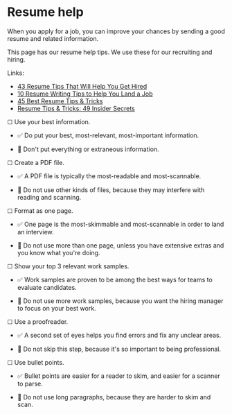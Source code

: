 # Resume help

When you apply for a job, you can improve your chances by sending a good resume and related information.

This page has our resume help tips. We use these for our recruiting and hiring.

Links:

* [43 Resume Tips That Will Help You Get Hired](https://www.themuse.com/advice/43-resume-tips-that-will-help-you-get-hired)
* [10 Resume Writing Tips to Help You Land a Job](https://www.indeed.com/career-advice/resumes-cover-letters/10-resume-writing-tips)
* [45 Best Resume Tips & Tricks](https://zety.com/blog/resume-tips)
* [Resume Tips & Tricks: 49 Insider Secrets](https://resumegenius.com/blog/resume-help/resume-tips)

☐ Use your best information.

* ✅ Do put your best, most-relevant, most-important information.

* 🚫 Don't put everything or extraneous information.

☐ Create a PDF file.

* ✅ A PDF file is typically the most-readable and most-scannable.

* 🚫 Do not use other kinds of files, because they may interfere with reading and scanning.

☐ Format as one page.

* ✅ One page is the most-skimmable and most-scannable in order to land an interview. 

* 🚫 Do not use more than one page, unless you have extensive extras and you know what you're doing.

☐ Show your top 3 relevant work samples.

* ✅ Work samples are proven to be among the best ways for teams to evaluate candidates.

* 🚫 Do not use more work samples, because you want the hiring manager to focus on your best work.

☐ Use a proofreader.

* ✅ A second set of eyes helps you find errors and fix any unclear areas.

* 🚫 Do not skip this step, because it's so important to being professional.

☐ Use bullet points. 

* ✅ Bullet points are easier for a reader to skim, and easier for a scanner to parse.

* 🚫 Do not use long paragraphs, because they are harder to skim and scan.


